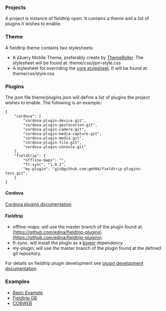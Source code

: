### Projects

A project is instance of fieldtrip open. It contains a theme and a list of plugins it wishes to enable.

### Theme ###

A fieldtrip theme contains two stylesheets:

* A jQuery Mobile Theme, preferably create by [ThemeRoller](http://themeroller.jquerymobile.com/). The stylesheet will be found at: theme/css/jqm-style.css
* A stylesheet for overriding the [core stylesheet](https://github.com/edina/fieldtrip-open/blob/master/src/www/css/style.css). It will be found at: theme/css/style.css

### Plugins

The json file theme/plugins.json will define a list of plugins the project wishes to enable. The following is an example:

```
{
    "cordova": [
        "cordova-plugin-device.git",
        "cordova-plugin-geolocation.git",
        "cordova-plugin-camera.git",
        "cordova-plugin-media-capture.git",
        "cordova-plugin-media.git",
        "cordova-plugin-file.git",
        "cordova-plugin-console.git"
    ],
    "fieldtrip": {
        "offline-maps": "",
        "ft-sync", "1.0.1",
        "my-plugin": "git@github.com:gmh04/fieldtrip-plugins-test.git",
    }
}
```

#### Cordova

[Cordova plugins documentation](http://cordova.apache.org/docs/en/3.3.0/guide_hybrid_plugins_index.md.html#Plugin%20Development%20Guide_native_interfaces)

#### Fieldtrip

* offline-maps: will use the master branch of the plugin found at: [https://github.com/edina/fieldtrip-plugins](https://github.com/edina/fieldtrip-plugins).
* ft-sync: will install the plugin as a [bower](http://bower.io/) dependency.
* my-plugin: will use the master branch of the plugin found at the defined git repository.

For details on fieldtrip plugin development see [plugin development documentation](PLUGINS.md).

### Examples

* [Basic Example](https://github.com/edina/fieldtrip-example)
* [Fieldtrip GB](https://github.com/edina/fieldtrip-gb)
* [COBWEB](https://github.com/edina/fieldtrip-cobweb)